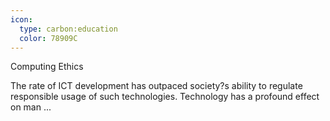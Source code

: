 ```yaml
---
icon:
  type: carbon:education
  color: 78909C
---
```

Computing Ethics

The rate of ICT development has outpaced society?s ability to regulate responsible usage of such technologies. Technology has a profound effect on man ... 
